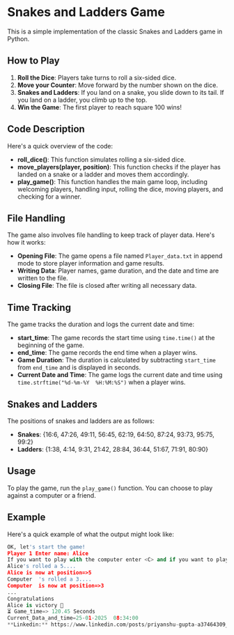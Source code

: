 # Snakes and Ladders Game

This is a simple implementation of the classic Snakes and Ladders game in Python.

## How to Play

1. **Roll the Dice**: Players take turns to roll a six-sided dice.
2. **Move your Counter**: Move forward by the number shown on the dice.
3. **Snakes and Ladders**: If you land on a snake, you slide down to its tail. If you land on a ladder, you climb up to the top.
4. **Win the Game**: The first player to reach square 100 wins!

## Code Description

Here's a quick overview of the code:
- **roll_dice()**: This function simulates rolling a six-sided dice.
- **move_players(player, position)**: This function checks if the player has landed on a snake or a ladder and moves them accordingly.
- **play_game()**: This function handles the main game loop, including welcoming players, handling input, rolling the dice, moving players, and checking for a winner.

## File Handling

The game also involves file handling to keep track of player data. Here's how it works:
- **Opening File**: The game opens a file named `Player_data.txt` in append mode to store player information and game results.
- **Writing Data**: Player names, game duration, and the date and time are written to the file.
- **Closing File**: The file is closed after writing all necessary data.

## Time Tracking

The game tracks the duration and logs the current date and time:
- **start_time**: The game records the start time using `time.time()` at the beginning of the game.
- **end_time**: The game records the end time when a player wins.
- **Game Duration**: The duration is calculated by subtracting `start_time` from `end_time` and is displayed in seconds.
- **Current Date and Time**: The game logs the current date and time using `time.strftime("%d-%m-%Y  %H:%M:%S")` when a player wins.

## Snakes and Ladders

The positions of snakes and ladders are as follows:
- **Snakes**: {16:6, 47:26, 49:11, 56:45, 62:19, 64:50, 87:24, 93:73, 95:75, 99:2}
- **Ladders**: {1:38, 4:14, 9:31, 21:42, 28:84, 36:44, 51:67, 71:91, 80:90}

## Usage

To play the game, run the `play_game()` function. You can choose to play against a computer or a friend.

## Example

Here's a quick example of what the output might look like:

```python
OK, let's start the game!
Player 1 Enter name: Alice
If you want to play with the computer enter <C> and if you want to play with a friend enter <F>: C
Alice's rolled a 5....
Alice is now at position=>5
Computer  's rolled a 3....
Computer  is now at position=>3
...
Congratulations
Alice is victory 🥇
⏳ Game_time=> 120.45 Seconds
Current_Data_and_time=25-01-2025  08:34:00
**Linkedin:** https://www.linkedin.com/posts/priyanshu-gupta-a37464309_python-gameabrdevelopment-blazeforge-activity-7288754568627179520-lfa5?utm_source=share&utm_medium=member_android  
